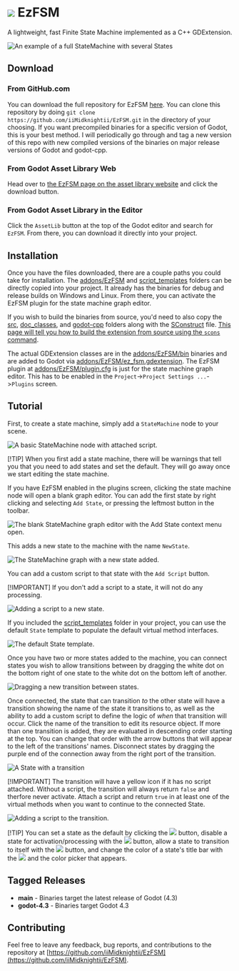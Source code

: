 # ![](addons/EzFsm/icons/StateMachine64.svg) EzFSM
 A lightweight, fast Finite State Machine implemented as a C++ GDExtension.

 ![An example of a full StateMachine with several States](screenshots/full_machine.png)

 ## Download
 ### From GitHub.com
 You can download the full repository for EzFSM [here](https://github.com/iiMidknightii/EzFSM).  You can clone this repository by doing `git clone https://github.com/iiMidknightii/EzFSM.git` in the directory of your choosing.  If you want precompiled binaries for a specific version of Godot, this is your best method.  I will periodically go through and tag a new version of this repo with new compiled versions of the binaries on major release versions of Godot and godot-cpp.

 ### From Godot Asset Library Web
 Head over to [the EzFSM page on the asset library website](https://godotengine.org/asset-library/asset) and click the download button.

 ### From Godot Asset Library in the Editor
 Click the `AssetLib` button at the top of the Godot editor and search for `EzFSM`.  From there, you can download it directly into your project.

 ## Installation
 Once you have the files downloaded, there are a couple paths you could take for installation.  The [addons/EzFSM](addons/EzFsm/) and [script_templates](./script_templates/) folders can be directly copied into your project.  It already has the binaries for debug and release builds on Windows and Linux.  From there, you can activate the EzFSM plugin for the state machine graph editor.  
 
 If you wish to build the binaries from source, you'd need to also copy the [src](./src/), [doc_classes](./doc_classes/), and [godot-cpp](./godot-cpp/) folders along with the [SConstruct](./Sconstruct) file.  [This page will tell you how to build the extension from source using the `scons` command](https://docs.godotengine.org/en/stable/tutorials/scripting/gdextension/gdextension_cpp_example.html).

The actual GDExtension classes are in the [addons/EzFSM/bin]() binaries and are added to Godot via [addons/EzFSM/ez_fsm.gdextension]().  The EzFSM plugin at [addons/EzFSM/plugin.cfg]() is just for the state machine graph editor.  This has to be enabled in the `Project`->`Project Settings ...`->`Plugins` screen.

## Tutorial
First, to create a state machine, simply add a `StateMachine` node to your scene.

![A basic StateMachine node with attached script.](screenshots/state_machine_node.png)

[!TIP] 
When you first add a state machine, there will be warnings that tell you that you need to add states and set the default.  They will go away once we start editing the state machine.

If you have EzFSM enabled in the plugins screen, clicking the state machine node will open a blank graph editor.  You can add the first state by right clicking and selecting `Add State`, or pressing the leftmost button in the toolbar.

![The blank StateMachine graph editor with the `Add State` context menu open.](screenshots/blank_graph_editor.png)

This adds a new state to the machine with the name `NewState`.

![The StateMachine graph with a new state added.](screenshots/newly_added_state.png)

You can add a custom script to that state with the `Add Script` button.

[!IMPORTANT]
If you don't add a script to a state, it will not do any processing.

![Adding a script to a new state.](screenshots/adding_state_script.png)

If you included the [script_templates]() folder in your project, you can use the default `State` template to populate the default virtual method interfaces.

![The default State template.](screenshots/state_template.png)

Once you have two or more states added to the machine, you can connect states you wish to allow transitions between by dragging the white dot on the bottom right of one state to the white dot on the bottom left of another.

![Dragging a new transition between states.](screenshots/dragging_conection.png)

Once connected, the state that can transition *to* the other state will have a transition showing the name of the state it transitions to, as well as the ability to add a custom script to define the logic of *when* that transition will occur.  Click the name of the transition to edit its resource object.  If more than one transition is added, they are evaluated in descending order starting at the top.  You can change that order with the arrow buttons that will appear to the left of the transitions' names.  Disconnect states by dragging the purple end of the connection away from the right port of the transition.

![A State with a transition](screenshots/transition.png)

[!IMPORTANT]
The transition will have a yellow icon if it has no script attached.  Without a script, the transition will always return `false` and therfore never activate.  Attach a script and return `true` in at least one of the virtual methods when you want to continue to the connected State.

![Adding a script to the transition.](screenshots/adding_transition_script.png)

[!TIP]
You can set a state as the default by clicking the ![](addons/EzFsm/icons/DefaultState.svg) button, disable a state for activation/processing with the ![](addons/EzFsm/icons/DisabledState.svg) button, allow a state to transition to itself with the ![](addons/EzFsm/icons/SelfConnect.svg) button, and change the color of a state's title bar with the ![](addons/EzFsm/icons/ColorPick.svg) and the color picker that appears.

## Tagged Releases
* **main** - Binaries target the latest release of Godot (4.3)
* **godot-4.3** - Binaries target Godot 4.3

## Contributing
Feel free to leave any feedback, bug reports, and contributions to the repository at [https://github.com/iiMidknightii/EzFSM](https://github.com/iiMidknightii/EzFSM).
